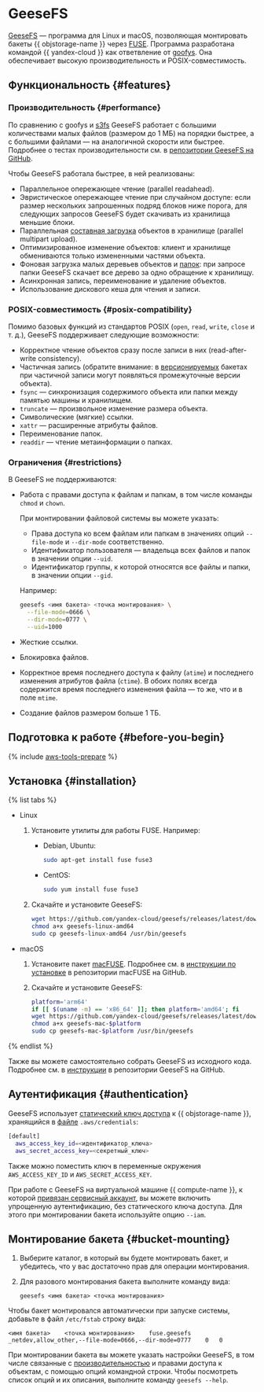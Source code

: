 # GeeseFS

[GeeseFS](https://github.com/yandex-cloud/geesefs) — программа для Linux и macOS, позволяющая монтировать бакеты {{ objstorage-name }} через [FUSE](https://ru.wikipedia.org/wiki/FUSE_(модуль_ядра)). Программа разработана командой {{ yandex-cloud }} как ответвление от [goofys](goofys.md). Она обеспечивает высокую производительность и POSIX-совместимость.

## Функциональность {#features}

### Производительность {#performance}

По сравнению с goofys и [s3fs](s3fs.md) GeeseFS работает с большими количествами малых файлов (размером до 1 МБ) на порядки быстрее, а с большими файлами — на аналогичной скорости или быстрее. Подробнее о тестах производительности см. в [репозитории GeeseFS на GitHub](https://github.com/yandex-cloud/geesefs/tree/master/bench).

Чтобы GeeseFS работала быстрее, в ней реализованы:

* Параллельное опережающее чтение (parallel readahead).
* Эвристическое опережающее чтение при случайном доступе: если размер нескольких запрошенных подряд блоков ниже порога, для следующих запросов GeeseFS будет скачивать из хранилища меньшие блоки.
* Параллельная [составная загрузка](../concepts/multipart.md) объектов в хранилище (parallel multipart upload).
* Оптимизированное изменение объектов: клиент и хранилище обмениваются только измененными частями объекта.
* Фоновая загрузка малых деревьев объектов и [папок](../concepts/object.md#folder): при запросе папки GeeseFS скачает все дерево за одно обращение к хранилищу.
* Асинхронная запись, переименование и удаление объектов.
* Использование дискового кеша для чтения и записи.   

### POSIX-совместимость {#posix-compatibility}

Помимо базовых функций из стандартов POSIX (`open`, `read`, `write`, `close` и т. д.), GeeseFS поддерживает следующие возможности:

* Корректное чтение объектов сразу после записи в них (read-after-write consistency).
* Частичная запись (обратите внимание: в [версионируемых](../concepts/versioning.md) бакетах при частичной записи могут появляться промежуточные версии объекта).
* `fsync` — синхронизация содержимого объекта или папки между памятью машины и хранилищем.
* `truncate` — произвольное изменение размера объекта.
* Символические (мягкие) ссылки.
* `xattr` — расширенные атрибуты файлов.
* Переименование папок.
* `readdir` — чтение метаинформации о папках.

### Ограничения {#restrictions}

В GeeseFS не поддерживаются:

* Работа с правами доступа к файлам и папкам, в том числе команды `chmod` и `chown`. 

  При монтировании файловой системы вы можете указать:
 
  * Права доступа ко всем файлам или папкам в значениях опций `--file-mode` и `--dir-mode` соответственно.
  * Идентификатор пользователя — владельца всех файлов и папок в значении опции `--uid`.
  * Идентификатор группы, к которой относятся все файлы и папки, в значении опции `--gid`.
  
  Например:
  
  ```bash
  geesefs <имя бакета> <точка монтирования> \
    --file-mode=0666 \
    --dir-mode=0777 \
    --uid=1000
  ```
  
* Жесткие ссылки.
* Блокировка файлов.
* Корректное время последнего доступа к файлу (`atime`) и последнего изменения атрибутов файла (`ctime`). В обоих полях всегда содержится время последнего изменения файла — то же, что и в поле `mtime`.
* Создание файлов размером больше 1 ТБ.

## Подготовка к работе {#before-you-begin}

{% include [aws-tools-prepare](../../_includes/aws-tools/aws-tools-prepare.md) %}

## Установка {#installation}

{% list tabs %}

- Linux

  1. Установите утилиты для работы FUSE. Например:
  
     * Debian, Ubuntu:
     
       ```bash
       sudo apt-get install fuse fuse3
       ```
       
     * CentOS:
     
       ```bash
       sudo yum install fuse fuse3
       ```
     
  1. Скачайте и установите GeeseFS:
  
     ```bash
     wget https://github.com/yandex-cloud/geesefs/releases/latest/download/geesefs-linux-amd64
     chmod a+x geesefs-linux-amd64
     sudo cp geesefs-linux-amd64 /usr/bin/geesefs
     ```

- macOS

  1. Установите пакет [macFUSE](https://osxfuse.github.io/). Подробнее см. в [инструкции по установке](https://github.com/osxfuse/osxfuse/wiki/FAQ#2-installuninstall-questions) в репозитории macFUSE на GitHub.
  1. Скачайте и установите GeeseFS:

     ```bash
     platform='arm64'
     if [[ $(uname -m) == 'x86_64' ]]; then platform='amd64'; fi
     wget https://github.com/yandex-cloud/geesefs/releases/latest/download/geesefs-mac-$platform
     chmod a+x geesefs-mac-$platform
     sudo cp geesefs-mac-$platform /usr/bin/geesefs
     ```

{% endlist %}

Также вы можете самостоятельно собрать GeeseFS из исходного кода. Подробнее см. в [инструкции](https://github.com/yandex-cloud/geesefs#installation) в репозитории GeeseFS на GitHub.


## Аутентификация {#authentication}

GeeseFS использует [статический ключ доступа](../../iam/concepts/authorization/access-key.md) к {{ objstorage-name }}, хранящийся в [файле](https://docs.aws.amazon.com/cli/latest/userguide/cli-configure-files.html) `.aws/credentials`:

```bash
[default]
  aws_access_key_id=<идентификатор_ключа>
  aws_secret_access_key=<секретный_ключ>
```

Также можно поместить ключ в переменные окружения `AWS_ACCESS_KEY_ID` и `AWS_SECRET_ACCESS_KEY`.

При работе с GeeseFS на виртуальной машине {{ compute-name }}, к которой [привязан сервисный аккаунт](../../compute/operations/vm-connect/auth-inside-vm.md#link-sa-with-instance), вы можете включить упрощенную аутентификацию, без статического ключа доступа. Для этого при монтировании бакета используйте опцию `--iam`.

## Монтирование бакета {#bucket-mounting}

1. Выберите каталог, в который вы будете монтировать бакет, и убедитесь, что у вас достаточно прав для операции монтирования.
1. Для разового монтирования бакета выполните команду вида:

    ```
    geesefs <имя бакета> <точка монтирования>
    ```

Чтобы бакет монтировался автоматически при запуске системы, добавьте в файл `/etc/fstab` строку вида:

```
<имя бакета>    <точка монтирования>    fuse.geesefs    _netdev,allow_other,--file-mode=0666,--dir-mode=0777    0   0
```

При монтировании бакета вы можете указать настройки GeeseFS, в том числе связанные с [производительностью](#performance) и правами доступа к объектам, с помощью опций командной строки. Чтобы посмотреть список опций и их описания, выполните команду `geesefs --help`.
